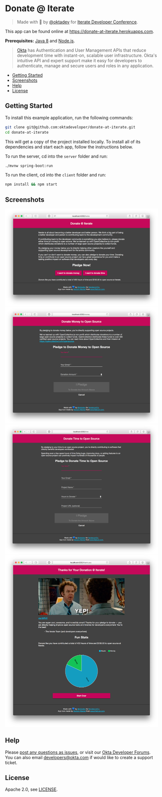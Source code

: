 # Donate @ Iterate
 
> Made with 💙 by [@oktadev](https://twitter.com/oktadev) for [Iterate Developer Conference](https://iterateconf.io).

This app can be found online at https://donate-at-iterate.herokuapps.com. 

**Prerequisites:** [Java 8](http://www.oracle.com/technetwork/java/javase/downloads/jdk8-downloads-2133151.html) and [Node.js](https://nodejs.org/).

> [Okta](https://developer.okta.com/) has Authentication and User Management APIs that reduce development time with instant-on, scalable user infrastructure. Okta's intuitive API and expert support make it easy for developers to authenticate, manage and secure users and roles in any application.

* [Getting Started](#getting-started)
* [Screenshots](#screenshots)
* [Help](#help)
* [License](#license)

## Getting Started

To install this example application, run the following commands:

```bash
git clone git@github.com:oktadeveloper/donate-at-iterate.git
cd donate-at-iterate
```

This will get a copy of the project installed locally. To install all of its dependencies and start each app, follow the instructions below.

To run the server, cd into the `server` folder and run:
 
```bash
./mvnw spring-boot:run
```

To run the client, cd into the `client` folder and run:
 
```bash
npm install && npm start
```

## Screenshots

![Home](static/home.png)
![Donate Money](static/donate-money.png)
![Donate Time](static/donate-time.png)
![Thank You](static/thank-you.png) 

## Help

Please [post any questions as issues](https://github.com/oktadeveloper/donate-at-iterate/issues), or visit our [Okta Developer Forums](https://devforum.okta.com/). You can also email developers@okta.com if would like to create a support ticket.

## License

Apache 2.0, see [LICENSE](LICENSE).